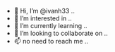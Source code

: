 - 👋 Hi, I’m @ivanh33 ..
- 👀 I’m interested in ..
- 🌱 I’m currently learning ..
- 💞️ I’m looking to collaborate on ..
- 📫 no need to reach me ..
<!---
ivanh33/ivanh33 is a ✨ special ✨ repository because its `README.md` (this file) appears on your GitHub profile.
You can click the Preview link to take a look at your changes.
--->
